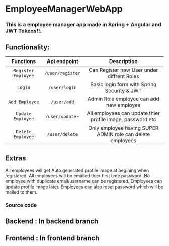 # EmployeeManagerWebApp

### This is a employee manager app made in Spring + Angular and JWT Tokens!!.


## Functionality:
  
|  Functions             |       Api endpoint          |       Description        |
| :--------:            |       :----:                 | :----------------------: |
|   `Register Employee` |       `/user/register`       |   Can Register new User under diffrent Roles  |
|     `Login`           |       `/user/login`          | Basic login form with Spring Security & JWT |
|   `Add Employee`      |       `/user/add`            |  Admin Role employee can add new employee   |
|    `Update Employee`  |       `/user/update`-        |   All employees can update thier profile image, password etc |
|   `Delete Employee`   |       `/user/delete`         |   Only employee having SUPER ADMIN role can delete employees    |


## Extras
All employees will get Auto generated profile image at begining when registered.
All employees will be emailed thier first time password.
No employee with duplicate email/username can be registered.
Employees can update profile image later.
Employees can also reset password which will be mailed to them.

### Source code
## Backend : In backend branch 
## Frontend : In frontend branch
